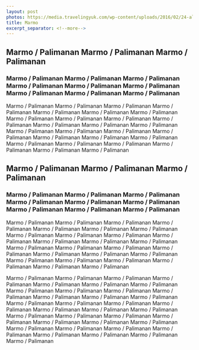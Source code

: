 ```yaml
---
layout: post
photos: https://media.travelingyuk.com/wp-content/uploads/2016/02/24-alun2-kota.jpg
title: Marmo
excerpt_separator: <!--more-->
---
```

<section id="advanced-features">
	<div class="features-row section-bg">
	    <div class="container">
	        <div class="row">
	            <div class="col-12">
	                <amp-img class="advanced-feature-img-right wow fadeInRight" src="https://media.travelingyuk.com/wp-content/uploads/2016/02/24-alun2-kota.jpg" width="640" height="347" layout="responsive" alt=""></amp-img>
	                <div class="wow fadeInLeft">
	                    <h2>Marmo / Palimanan Marmo / Palimanan Marmo / Palimanan </h2>
	                    <h3>Marmo / Palimanan Marmo / Palimanan Marmo / Palimanan Marmo / Palimanan Marmo / Palimanan Marmo / Palimanan Marmo / Palimanan Marmo / Palimanan Marmo / Palimanan</h3>
	                    <p>Marmo / Palimanan Marmo / Palimanan Marmo / Palimanan Marmo / Palimanan Marmo / Palimanan Marmo / Palimanan Marmo / Palimanan Marmo / Palimanan Marmo / Palimanan Marmo / Palimanan Marmo / Palimanan Marmo / Palimanan Marmo / Palimanan Marmo / Palimanan Marmo / Palimanan Marmo / Palimanan Marmo / Palimanan Marmo / Palimanan Marmo / Palimanan Marmo / Palimanan Marmo / Palimanan Marmo / Palimanan Marmo / Palimanan Marmo / Palimanan Marmo / Palimanan Marmo / Palimanan Marmo / Palimanan</p>
	                </div>
	            </div>
	        </div>
	    </div>
	</div>
</section>
<!--more-->
<section id="advanced-features">
	<div class="features-row">
	    <div class="container">
	        <div class="row">
	            <div class="col-12">
	                <amp-img class="advanced-feature-img-left wow fadeInRight" src="https://media.travelingyuk.com/wp-content/uploads/2016/02/24-alun2-kota.jpg" width="640" height="347" layout="responsive" alt=""></amp-img>
	                <div class="wow fadeInLeft">
	                    <h2>Marmo / Palimanan Marmo / Palimanan Marmo / Palimanan </h2>
	                    <h3>Marmo / Palimanan Marmo / Palimanan Marmo / Palimanan Marmo / Palimanan Marmo / Palimanan Marmo / Palimanan Marmo / Palimanan Marmo / Palimanan Marmo / Palimanan</h3>
	                    <p>Marmo / Palimanan Marmo / Palimanan Marmo / Palimanan Marmo / Palimanan Marmo / Palimanan Marmo / Palimanan Marmo / Palimanan Marmo / Palimanan Marmo / Palimanan Marmo / Palimanan Marmo / Palimanan Marmo / Palimanan Marmo / Palimanan Marmo / Palimanan Marmo / Palimanan Marmo / Palimanan Marmo / Palimanan Marmo / Palimanan Marmo / Palimanan Marmo / Palimanan Marmo / Palimanan Marmo / Palimanan Marmo / Palimanan Marmo / Palimanan Marmo / Palimanan Marmo / Palimanan Marmo / Palimanan</p>
	                    <p>Marmo / Palimanan Marmo / Palimanan Marmo / Palimanan Marmo / Palimanan Marmo / Palimanan Marmo / Palimanan Marmo / Palimanan Marmo / Palimanan Marmo / Palimanan Marmo / Palimanan Marmo / Palimanan Marmo / Palimanan Marmo / Palimanan Marmo / Palimanan Marmo / Palimanan Marmo / Palimanan Marmo / Palimanan Marmo / Palimanan Marmo / Palimanan Marmo / Palimanan Marmo / Palimanan Marmo / Palimanan Marmo / Palimanan Marmo / Palimanan Marmo / Palimanan Marmo / Palimanan Marmo / Palimanan Marmo / Palimanan Marmo / Palimanan Marmo / Palimanan Marmo / Palimanan Marmo / Palimanan Marmo / Palimanan Marmo / Palimanan Marmo / Palimanan Marmo / Palimanan</p>
	                </div>
	            </div>
	        </div>
	    </div>
	</div>
</section>